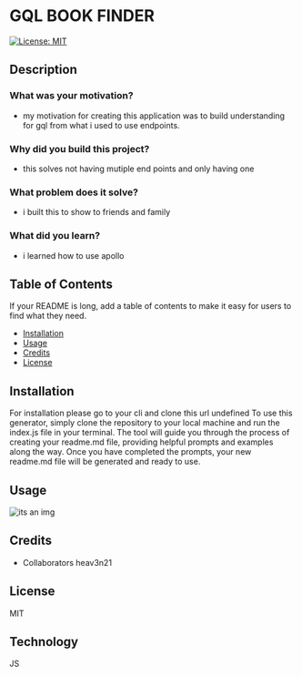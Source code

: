 
# GQL BOOK FINDER
[![License: MIT](https://img.shields.io/badge/License-MIT-yellow.svg)](https://opensource.org/licenses/MIT)
## Description

### What was your motivation?

* my motivation for creating this application was to build understanding for gql from what i used to use endpoints.
### Why did you build this project? 
* this solves not having mutiple end points and only having one 
### What problem does it solve?
* i built this to show to friends and family
### What did you learn?
* i learned how to use apollo 
## Table of Contents

If your README is long, add a table of contents to make it easy for users to find what they need.

- [Installation](#installation)
- [Usage](#usage)
- [Credits](#credits)
- [License](#license)

## Installation

For installation please go to your cli and clone this url undefined
To use this generator, simply clone the repository to your local machine and run the index.js 
file in your terminal. The tool will guide you through the process of creating your
 readme.md file, providing helpful prompts and examples along the way. Once you have
 completed the prompts, your new readme.md file will be generated and ready to use.

## Usage



    
![its an img](hi)

## Credits
* Collaborators
heav3n21


## License
MIT
## Technology
JS
